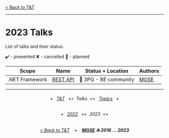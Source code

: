 [< Back to T&T](/README.md)

---

# 2023 Talks

List of talks and their status.

✔️ - presented
❌ - cancelled
💬 - planned

| Scope          | Name                                   | Status + Location     | Authors                           |
| -------------- | -------------------------------------- | --------------------- | --------------------------------- |
| .NET Framework | [ REST API](<.NET Framework REST API>) | 💬 3PG - BE community | [MGSE](https://github.com/MGSE97) |

---

<h6 align="center">

• &nbsp; [T&T](/README.md) &nbsp;
•>&nbsp; Talks &nbsp;<•
&nbsp; [Topics](/topics/README.md) &nbsp;
•

</h6>

<h6 align="center">

• &nbsp; [2022](/talks/2022/README.md) &nbsp;
•>&nbsp; 2023 &nbsp;<•

</h6>

<h6 align="center">

[< Back to T&T](/README.md)
&nbsp;&nbsp; • &nbsp;&nbsp;
<b><a href="https://github.com/MGSE97" target="_blank">MGSE</a> ☕ 2016 ... 2023</b>

</h6>
